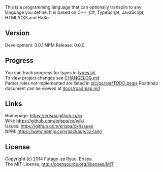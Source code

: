 This is a programming language that can optionally transpile to any language you define.
It is based on C++, C#, TypeScript, JavaScript, HTML/CSS and HaXe.

Version
-------
Development: 0.0.1
NPM Release: 0.0.0

Progress
--------
You can track progress for types in [types.txt](types.txt)<br>
To view project changes see [CHANGELOG.md](CHANGELOG.md)<br>
Parser rules not implemented are listed in [src/parser/TODO.pegjs](src/parser/TODO.pegjs)
Roadmap document can be viewed at [docs/roadmap.md](docs/roadmap.md)

Links
-----
  
  Homepage: https://erispa.github.io/cx<br>
  Wiki: https://github.com/erispa/cx/wiki<br>
  Issues: https://github.com/erispa/cx/issues<br>
  NPM: https://www.npmjs.com/package/cx-lang

License
-------
Copyright (c) 2014 Futago-za Ryuu, Erispa<br>
The MIT License, http://opensource.org/licenses/MIT
